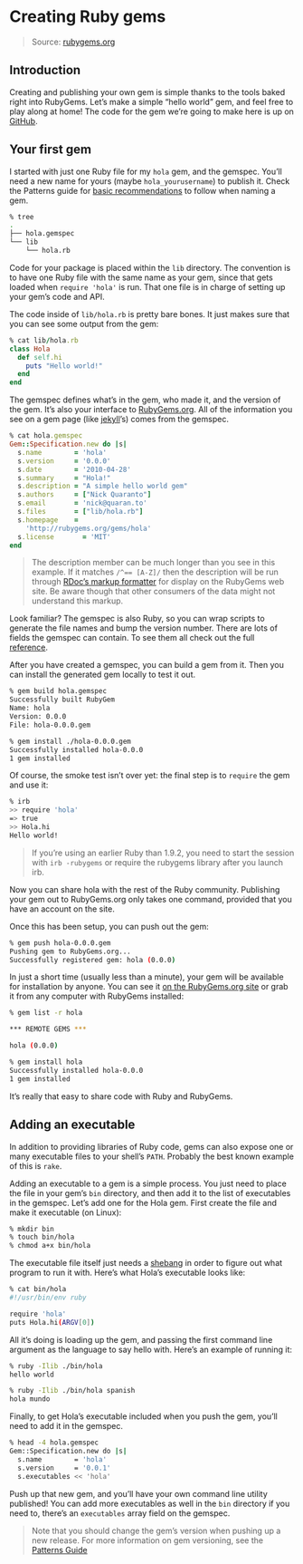 # Creating Ruby gems

> Source: [rubygems.org](http://guides.rubygems.org/make-your-own-gem/)


## Introduction

Creating and publishing your own gem is simple thanks to the tools baked right into RubyGems. Let’s make a simple “hello world” gem, and feel free to play along at home! The code for the gem we’re going to make here is up on [GitHub](https://github.com/qrush/hola).


## Your first gem

I started with just one Ruby file for my `hola` gem, and the gemspec. You’ll need a new name for yours (maybe `hola_yourusername`) to publish it. Check the Patterns guide for [basic recommendations](http://guides.rubygems.org/patterns/#consistent-naming) to follow when naming a gem.

```bash
% tree
.
├── hola.gemspec
└── lib
    └── hola.rb
```

Code for your package is placed within the `lib` directory. The convention is to have one Ruby file with the same name as your gem, since that gets loaded when `require 'hola'` is run. That one file is in charge of setting up your gem’s code and API.

The code inside of `lib/hola.rb` is pretty bare bones. It just makes sure that you can see some output from the gem:

```ruby
% cat lib/hola.rb
class Hola
  def self.hi
    puts "Hello world!"
  end
end
```

The gemspec defines what’s in the gem, who made it, and the version of the gem. It’s also your interface to [RubyGems.org](http://rubygems.org/). All of the information you see on a gem page (like [jekyll](http://rubygems.org/gems/jekyll)’s) comes from the gemspec.

```ruby
% cat hola.gemspec
Gem::Specification.new do |s|
  s.name        = 'hola'
  s.version     = '0.0.0'
  s.date        = '2010-04-28'
  s.summary     = "Hola!"
  s.description = "A simple hello world gem"
  s.authors     = ["Nick Quaranto"]
  s.email       = 'nick@quaran.to'
  s.files       = ["lib/hola.rb"]
  s.homepage    =
    'http://rubygems.org/gems/hola'
  s.license       = 'MIT'
end
```

>The description member can be much longer than you see in this example. If it matches `/^== [A-Z]/` then the description will be run through [RDoc’s markup formatter](https://github.com/rdoc/rdoc) for display on the RubyGems web site. Be aware though that other consumers of the data might not understand this markup.

Look familiar? The gemspec is also Ruby, so you can wrap scripts to generate the file names and bump the version number. There are lots of fields the gemspec can contain. To see them all check out the full [reference](http://guides.rubygems.org/specification-reference).

After you have created a gemspec, you can build a gem from it. Then you can install the generated gem locally to test it out.

```bash
% gem build hola.gemspec
Successfully built RubyGem
Name: hola
Version: 0.0.0
File: hola-0.0.0.gem

% gem install ./hola-0.0.0.gem
Successfully installed hola-0.0.0
1 gem installed
```

Of course, the smoke test isn’t over yet: the final step is to `require` the gem and use it:

```bash
% irb
>> require 'hola'
=> true
>> Hola.hi
Hello world!
```

> If you’re using an earlier Ruby than 1.9.2, you need to start the session with `irb -rubygems` or require the rubygems library after you launch irb.

Now you can share hola with the rest of the Ruby community. Publishing your gem out to RubyGems.org only takes one command, provided that you have an account on the site.

Once this has been setup, you can push out the gem:

```bash
% gem push hola-0.0.0.gem
Pushing gem to RubyGems.org...
Successfully registered gem: hola (0.0.0)
```
In just a short time (usually less than a minute), your gem will be available for installation by anyone. You can see it [on the RubyGems.org site](https://rubygems.org/gems/hola) or grab it from any computer with RubyGems installed:

```bash
% gem list -r hola

*** REMOTE GEMS ***

hola (0.0.0)

% gem install hola
Successfully installed hola-0.0.0
1 gem installed
```

It’s really that easy to share code with Ruby and RubyGems.


## Adding an executable

In addition to providing libraries of Ruby code, gems can also expose one or many executable files to your shell’s `PATH`. Probably the best known example of this is `rake`. 

Adding an executable to a gem is a simple process. You just need to place the file in your gem’s `bin` directory, and then add it to the list of executables in the gemspec. Let’s add one for the Hola gem. First create the file and make it executable (on Linux):

```bash
% mkdir bin
% touch bin/hola
% chmod a+x bin/hola
```

The executable file itself just needs a [shebang](http://www.catb.org/jargon/html/S/shebang.html) in order to figure out what program to run it with. Here’s what Hola’s executable looks like:

```bash
% cat bin/hola
#!/usr/bin/env ruby

require 'hola'
puts Hola.hi(ARGV[0])
```

All it’s doing is loading up the gem, and passing the first command line argument as the language to say hello with. Here’s an example of running it:

```bash
% ruby -Ilib ./bin/hola
hello world

% ruby -Ilib ./bin/hola spanish
hola mundo
```

Finally, to get Hola’s executable included when you push the gem, you’ll need to add it in the gemspec.

```bash
% head -4 hola.gemspec
Gem::Specification.new do |s|
  s.name        = 'hola'
  s.version     = '0.0.1'
  s.executables << 'hola'
```

Push up that new gem, and you’ll have your own command line utility published! You can add more executables as well in the `bin` directory if you need to, there’s an `executables` array field on the gemspec.

> Note that you should change the gem’s version when pushing up a new release. For more information on gem versioning, see the [Patterns Guide](http://guides.rubygems.org/patterns/#semantic-versioning)